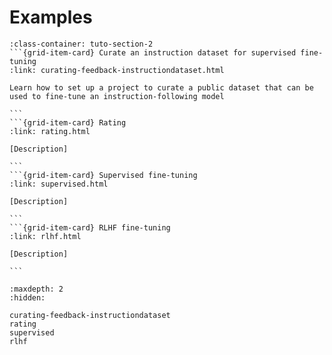 # Examples
````{grid}  1 1 3 3
:class-container: tuto-section-2
```{grid-item-card} Curate an instruction dataset for supervised fine-tuning
:link: curating-feedback-instructiondataset.html

Learn how to set up a project to curate a public dataset that can be used to fine-tune an instruction-following model

```
```{grid-item-card} Rating
:link: rating.html

[Description]

```
```{grid-item-card} Supervised fine-tuning
:link: supervised.html

[Description]

```
```{grid-item-card} RLHF fine-tuning
:link: rlhf.html

[Description]

```
````

```{toctree}
:maxdepth: 2
:hidden:

curating-feedback-instructiondataset
rating
supervised
rlhf
```